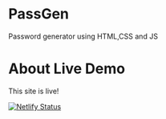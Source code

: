 # PassGen
Password generator using HTML,CSS and JS


# About Live Demo

This site is live!

[![Netlify Status](https://api.netlify.com/api/v1/badges/12a9cc8e-964e-42b0-9b7b-972d1b485478/deploy-status)](https://app.netlify.com/sites/pwordgen/deploys)
